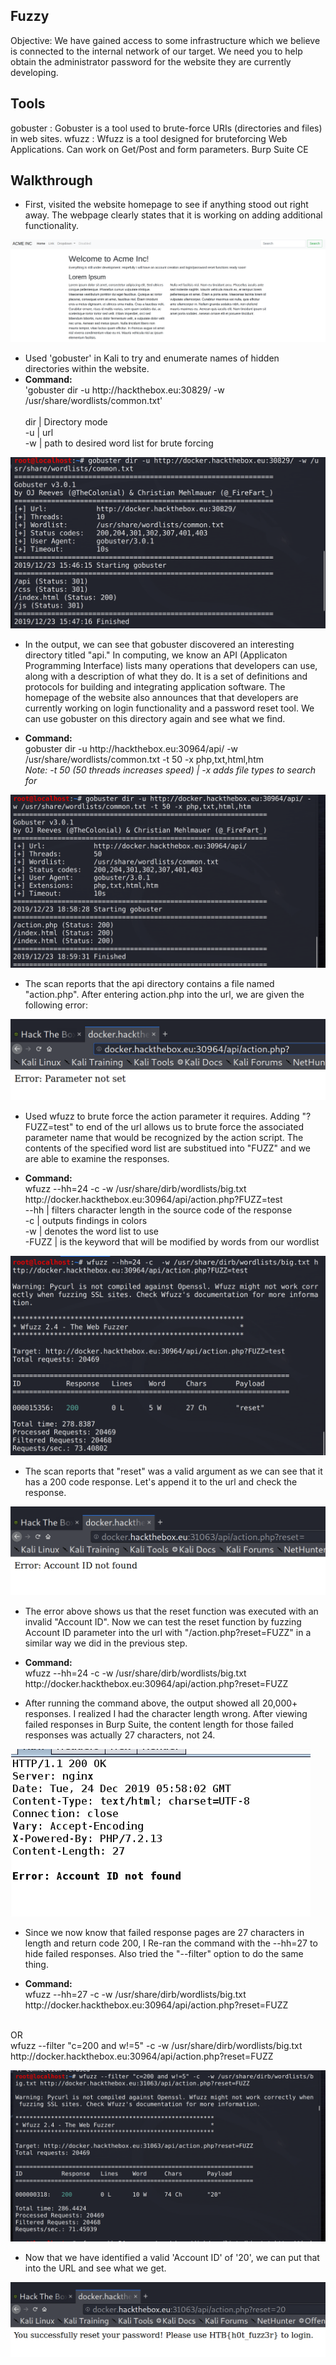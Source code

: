 ## Fuzzy
Objective: We have gained access to some infrastructure which we believe is connected to the internal network of our target. We need you to help obtain the administrator password for the website they are currently developing. 

## Tools
gobuster : Gobuster is a tool used to brute-force URIs (directories and files) in web sites.
wfuzz : Wfuzz is a tool designed for bruteforcing Web Applications.  Can work on Get/Post and form parameters.
Burp Suite CE

## Walkthrough
 - First, visited the website homepage to see if anything stood out right away.  The webpage clearly states that it is working on adding additional functionality.  

![](home.png)

 - Used 'gobuster' in Kali to try and enumerate names of hidden directories within the website. <br/> 
 - **Command:**<br/>
'gobuster dir -u http://<i></i>hackthebox.eu:30829/ -w /usr/share/wordlists/common.txt' <br/>  
dir | Directory mode <br/> 
-u | url <br/> 
-w | path to desired word list for brute forcing <br/> 
 
 ![](gbhome.png)
 
 - In the output, we can see that gobuster discovered an interesting directory titled "api."  In computing, we know an API (Applicaton Programming Interface) lists many operations that developers can use, along with a description of what they do.  It is a set of definitions and protocols for building and integrating application software.  The homepage of the website also announces that that developers are currently working on login functionality and a password reset tool. We can use gobuster on this directory again and see what we find.  <br/>
   
 - **Command:**<br/>
 gobuster dir -u http://<i></i>hackthebox.eu:30964/api/ -w /usr/share/wordlists/common.txt -t 50 -x php,txt,html,htm <br/>
 *Note: -t 50 (50 threads increases speed) | -x adds file types to search for*
   
 ![](gbapi.png)
 
  - The scan reports that the api directory contains a file named "action.php". After entering action.php into the url, we are given the following error:
  
  ![](actionurl.png)
 
 - Used wfuzz to brute force the action parameter it requires.  Adding "?FUZZ=test" to end of the url allows us to brute force the associated parameter name that would be recognized by the action script.  The contents of the specified word list are substitued into "FUZZ" and we are able to examine the responses.

 - **Command:**<br/>
wfuzz --hh=24 -c -w /usr/share/dirb/wordlists/big.txt http://<i></i>docker.hackthebox.eu:30964/api/action.php?FUZZ=test <br/>
--hh | filters character length in the source code of the response<br/>
-c   | outputs findings in colors<br/>
-w   | denotes the word list to use<br/>
-FUZZ | is the keyword that will be modified by words from our wordlist<br/>

![](wfreset.png)

 - The scan reports that "reset" was a valid argument as we can see that it has a 200 code response.  Let's append it to the url and check the response.  
 
 ![](account.png)
 
 - The error above shows us that the reset function was executed with an invalid "Account ID".  Now we can test the reset function by fuzzing Account ID parameter into the url with "/action.php?reset=FUZZ" in a similar way we did in the previous step.  

 - **Command:**<br/> 
 wfuzz --hh=24 -c -w /usr/share/dirb/wordlists/big.txt http://<i></i>docker.hackthebox.eu:30964/api/action.php?reset=FUZZ <br/>

 - After running the command above, the output showed all 20,000+ responses.  I realized I had the character length wrong.  After viewing failed responses in Burp Suite, the content length for those failed responses was actually 27 characters, not 24. 
 
 ![](burpfailed.png)

 - Since we now know that failed response pages are 27 characters in length and return code 200, I Re-ran the command with the --hh=27 to hide failed responses.  Also tried the "--filter" option to do the same thing.<br/>

 - **Command:**<br/>
wfuzz --hh=27 -c -w /usr/share/dirb/wordlists/big.txt http://<i></i>docker.hackthebox.eu:30964/api/action.php?reset=FUZZ<br/>
<br/>
OR<br/>
wfuzz --filter "c=200 and w!=5" -c -w /usr/share/dirb/wordlists/big.txt http://<i</i>docker.hackthebox.eu:30964/api/action.php?reset=FUZZ<br/>

![](fuzresults.png)
 
 - Now that we have identified a valid 'Account ID' of '20', we can put that into the URL and see what we get.
 
![](hotfuzzer.png)





 
 
 
 
 
 
 
 
 

